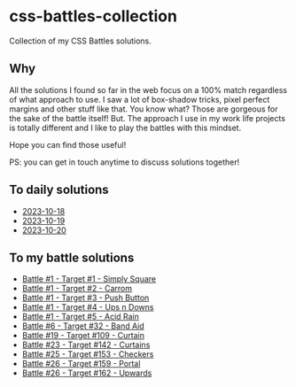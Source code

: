 # css-battles-collection

Collection of my CSS Battles solutions.

## Why

All the solutions I found so far in the web focus on a 100% match regardless of what approach to use. I saw a lot of box-shadow tricks, pixel perfect margins and other stuff like that.
You know what? Those are gorgeous for the sake of the battle itself!
But.
The approach I use in my work life projects is totally different and I like to play the battles with this mindset.

Hope you can find those useful!

PS: you can get in touch anytime to discuss solutions together!

## To daily solutions

- [2023-10-18](./daily/2023-10-18.md)
- [2023-10-19](./daily/2023-10-19.md)
- [2023-10-20](./daily/2023-10-20.md)

## To my battle solutions

- [Battle #1 - Target #1 - Simply Square](./battles/1.md)
- [Battle #1 - Target #2 - Carrom](./battles/2.md)
- [Battle #1 - Target #3 - Push Button](./battles/3.md)
- [Battle #1 - Target #4 - Ups n Downs](./battles/4.md)
- [Battle #1 - Target #5 - Acid Rain](./battles/5.md)
- [Battle #6 - Target #32 - Band Aid](./battles/32.md)
- [Battle #19 - Target #109 - Curtain](./battles/109.md)
- [Battle #23 - Target #142 - Curtains](./battles/142.md)
- [Battle #25 - Target #153 - Checkers](./battles/153.md)
- [Battle #26 - Target #159 - Portal](./battles/159.md)
- [Battle #26 - Target #162 - Upwards](./battles/162.md)
